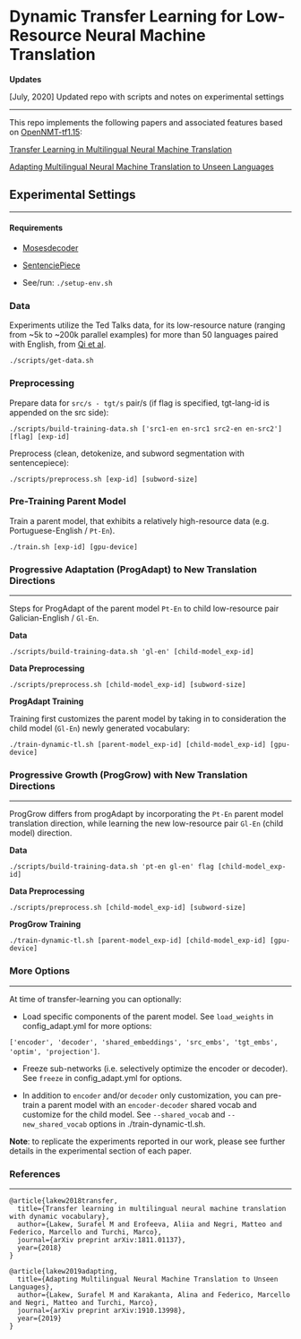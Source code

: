 # Dynamic Transfer Learning for Low-Resource Neural Machine Translation

__Updates__

[July, 2020] Updated repo with scripts and notes on experimental settings

---


This repo implements the following papers and associated features based on [OpenNMT-tf1.15](https://github.com/OpenNMT/OpenNMT-tf/tree/v1.15.0): 


[Transfer Learning in Multilingual Neural Machine Translation](https://arxiv.org/pdf/1811.01137.pdf)

[Adapting Multilingual Neural Machine Translation to Unseen Languages](https://arxiv.org/pdf/1910.13998.pdf)



## Experimental Settings 

--- 

#### Requirements 

- [Mosesdecoder](https://github.com/moses-smt/mosesdecoder)

- [SentenciePiece](https://github.com/google/sentencepiece)

- See/run: `./setup-env.sh`



### Data

Experiments utilize the Ted Talks data, for its low-resource nature (ranging from ~5k to ~200k parallel examples) for more than 50 languages paired with English, from [Qi et al](https://www.aclweb.org/anthology/N18-2084/).

`./scripts/get-data.sh` 


### Preprocessing 
Prepare data for `src/s - tgt/s` pair/s (if flag is specified, tgt-lang-id is appended on the src side): 

`./scripts/build-training-data.sh ['src1-en en-src1 src2-en en-src2'] [flag] [exp-id]`


Preprocess (clean, detokenize, and subword segmentation with sentencepiece):

`./scripts/preprocess.sh [exp-id] [subword-size]`



### Pre-Training Parent Model

Train a parent model, that exhibits a relatively high-resource data (e.g. Portuguese-English / `Pt-En`).

`./train.sh [exp-id] [gpu-device]`


<!--As noted in the summary above, the dynamic transfer-learning differs from previous approaches by tailoring to the target low-resource languages, specifically the vocabulary and embeddings, with two proposals: 
-->


### Progressive Adaptation (ProgAdapt) to New Translation Directions

---

Steps for ProgAdapt of the parent model `Pt-En` to child low-resource pair Galician-English / `Gl-En`.


__Data__

`./scripts/build-training-data.sh 'gl-en' [child-model_exp-id]`

<!-- Optionally to preprocess multiple directions
`./scripts/build-training-data.sh 'gl-en en-gl' flag [child-model_exp-id]`
-->


__Data Preprocessing__

`./scripts/preprocess.sh [child-model_exp-id] [subword-size]`

<!--
Tip: since the dynamic transfer-learning allows to vary the `subword-size` of the child from the parent, it is adviced to try different/optimal subword sizes. 
-->


__ProgAdapt Training__

Training first customizes the parent model by taking in to consideration the child model (`Gl-En`) newly generated vocabulary:


`./train-dynamic-tl.sh [parent-model_exp-id] [child-model_exp-id] [gpu-device]`



### Progressive Growth (ProgGrow) with New Translation Directions

---

ProgGrow differs from progAdapt by incorporating the `Pt-En` parent model translation direction, while learning the new low-resource pair `Gl-En` (child model) direction.


__Data__

`./scripts/build-training-data.sh 'pt-en gl-en' flag [child-model_exp-id]`


__Data Preprocessing__

`./scripts/preprocess.sh [child-model_exp-id] [subword-size]` 


__ProgGrow Training__

`./train-dynamic-tl.sh [parent-model_exp-id] [child-model_exp-id] [gpu-device]`



### More Options 

---

At time of transfer-learning you can optionally: 

- Load specific components of the parent model. See `load_weights` in config_adapt.yml for more options: 

`['encoder', 'decoder', 'shared_embeddings', 'src_embs', 'tgt_embs', 'optim', 'projection']`. 


- Freeze sub-networks (i.e. selectively optimize the encoder or decoder). See `freeze` in config_adapt.yml for options. 


- In addition to `encoder` and/or `decoder` only customization, you can pre-train a parent model with an `encoder-decoder` shared vocab and customize for the child model. See `--shared_vocab` and `--new_shared_vocab` options in ./train-dynamic-tl.sh. 


__Note__: to replicate the experiments reported in our work, please see further details in the experimental section of each paper.



### References 
---

```bibtext 
@article{lakew2018transfer,
  title={Transfer learning in multilingual neural machine translation with dynamic vocabulary},
  author={Lakew, Surafel M and Erofeeva, Aliia and Negri, Matteo and Federico, Marcello and Turchi, Marco},
  journal={arXiv preprint arXiv:1811.01137},
  year={2018}
}

@article{lakew2019adapting,
  title={Adapting Multilingual Neural Machine Translation to Unseen Languages},
  author={Lakew, Surafel M and Karakanta, Alina and Federico, Marcello and Negri, Matteo and Turchi, Marco},
  journal={arXiv preprint arXiv:1910.13998},
  year={2019}
}
```